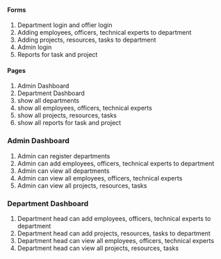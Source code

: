 #### Forms
1. Department login and offier login
2. Adding employees, officers, technical experts to department
3. Adding projects, resources, tasks to department
4. Admin login
6. Reports for task and project


#### Pages
1. Admin Dashboard
2. Department Dashboard
3. show all departments
4. show all employees, officers, technical experts
5. show all projects, resources, tasks
6. show all reports for task and project


### Admin Dashboard
1. Admin can register departments
2. Admin can add employees, officers, technical experts to department
3. Admin can view all departments
4. Admin can view all employees, officers, technical experts
5. Admin can view all projects, resources, tasks

### Department Dashboard
1. Department head can add employees, officers, technical experts to department
2. Department head can add projects, resources, tasks to department
3. Department head can view all employees, officers, technical experts
4. Department head can view all projects, resources, tasks

